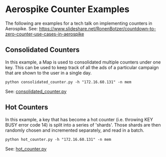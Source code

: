 # Aerospike Counter Examples

The following are examples for a tech talk on implementing counters in Aerospike.
See: https://www.slideshare.net/RonenBotzer/countdown-to-zero-counter-use-cases-in-aerospike

## Consolidated Counters

In this example, a Map is used to consolidated multiple counters under one key.
This can be used to keep track of all the ads of a particular campaign that are
shown to the user in a single day.

```
python consolidated_counter.py -h "172.16.60.131" -n mem
```

See: [consolidated_counter.py](consolidated_counter.py)


## Hot Counters

In this example, a key that has become a hot counter (i.e. throwing KEY BUSY
error code 14) is split into a series of 'shards'. Those shards are then
randomly chosen and incremented separately, and read in a batch.

```
python hot_counter.py -h "172.16.60.131" -n mem
```

See: [hot_counter.py](hot_counter.py)

